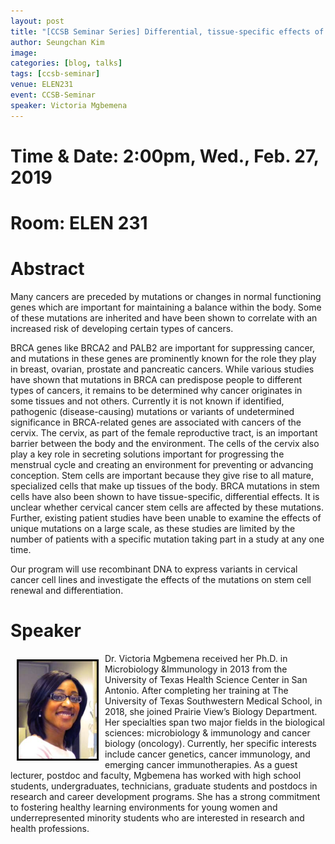 ```yaml
---
layout: post
title: "[CCSB Seminar Series] Differential, tissue-specific effects of germline mutations on epithelial stem cell development"
author: Seungchan Kim
image: 
categories: [blog, talks]
tags: [ccsb-seminar]
venue: ELEN231
event: CCSB-Seminar
speaker: Victoria Mgbemena
---
```


# Time & Date: 2:00pm, Wed., Feb. 27, 2019
# Room: ELEN 231


# Abstract

Many cancers are preceded by mutations or changes in normal functioning genes which are important for maintaining a balance within the body. Some of these mutations are inherited and have been shown to correlate with an increased risk of developing certain types of cancers.

BRCA genes like BRCA2 and PALB2 are important for suppressing cancer, and mutations in these genes are prominently known for the role they play in breast, ovarian, prostate and pancreatic cancers. While various studies have shown that mutations in BRCA can predispose people to different types of cancers, it remains to be determined why cancer originates in some tissues and not others. Currently it is not known if identified, pathogenic (disease-causing) mutations or variants of undetermined significance in BRCA-related genes are associated with cancers of the cervix. The cervix, as part of the female reproductive tract, is an important barrier between the body and the environment. The cells of the cervix also play a key role in secreting solutions important for progressing the menstrual cycle and creating an environment for preventing or advancing conception. Stem cells are important because they give rise to all mature, specialized cells that make up tissues of the body. BRCA mutations in stem cells have also been shown to have tissue-specific, differential effects. It is unclear whether cervical cancer stem cells are affected by these mutations. Further, existing patient studies have been unable to examine the effects of unique mutations on a large scale, as these studies are limited by the number of patients with a specific mutation taking part in a study at any one time.

Our program will use recombinant DNA to express variants in cervical cancer cell lines and investigate the effects of the mutations on stem cell renewal and differentiation.



# Speaker

<img class="offset" src="/images/talks/speakers/VMgbemena.png" style="width:125px;float:left;border:3px solid black;margin:10px 10px;">
Dr. Victoria Mgbemena received her Ph.D. in Microbiology &Immunology in 2013 from the University of Texas Health Science Center in San Antonio.  After completing her training at The University of Texas Southwestern Medical School, in 2018, she joined Prairie View’s Biology Department.  Her specialties span two major fields in the biological sciences: microbiology & immunology and cancer biology (oncology).  Currently, her specific interests include cancer genetics, cancer immunology, and emerging cancer immunotherapies.  As a guest lecturer, postdoc and faculty, Mgbemena has worked with high school students, undergraduates, technicians, graduate students and postdocs in research and career development programs.  She has a strong commitment to fostering healthy learning environments for young women and underrepresented minority students who are interested in research and health professions.


